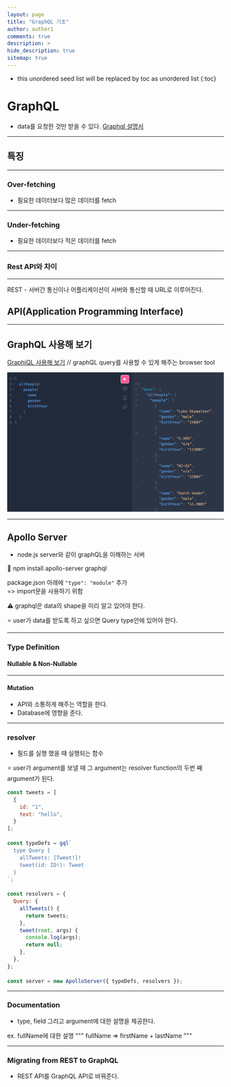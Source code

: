 ```yaml
---
layout: page
title: "GraphQL 기초"
author: author1
comments: true
description: >
hide_description: true
sitemap: true
---
```


* this unordered seed list will be replaced by toc as unordered list 
{:toc}

# GraphQL
- data를 요청한 것만 받을 수 있다.
<a target="_blank" href="https://github.com/graphql/graphql-spec">Graphql 설명서</a>

<hr>

## 특징
<hr>

### Over-fetching
- 필요한 데이터보다 많은 데이터를 fetch
<hr>

### Under-fetching
- 필요한 데이터보다 적은 데이터를 fetch
<hr>

### Rest API와 차이
<hr>
REST
- 서버간 통신이나 어플리케이션이 서버와 통신할 때 URL로 이루어진다.


API(Application Programming Interface)
-

<hr>

## GraphQL 사용해 보기
<a target="_blank" href="https://graphql.org/swapi-graphql">GraphiQL 사용해 보기</a>
// graphQL query를 사용할 수 있게 해주는 browser tool

![image description](/assets/study/graphql_image/graphiql1.png)
<hr>

## Apollo Server
- node.js server와 같이 graphQL을 이해하는 서버

🔧 npm install apollo-server graphql

package.json 아래에 `"type": "module"` 추가<br>
=> import문을 사용하기 위함

⚠️ graphql은 data의 shape을 미리 알고 있어야 한다.

⭐ user가 data를 받도록 하고 싶으면 Query type안에 있어야 한다.
<hr>

### Type Definition
#### Nullable & Non-Nullable

<hr>

#### Mutation
- API와 소통하게 해주는 역할을 한다.
- Database에 영향을 준다.
<hr>

### resolver
- 필드를 실행 했을 때 실행되는 함수

⭐ user가 argument를 보낼 때 그 argument는 resolver function의 두번 째 argument가 된다.

```js
const tweets = [
  {
    id: "1",
    text: "hello",
  }
];

const typeDefs = gql`
  type Query {
    allTweets: [Tweet!]!
    tweet(id: ID!): Tweet
  }
`;

const resolvers = {
  Query: {
    allTweets() {
      return tweets;
    },
    tweet(root, args) {
      console.log(args);
      return null;
    },
  },
};

const server = new ApolloServer({ typeDefs, resolvers });
```
<hr>

### Documentation
- type, field 그리고 argument에 대한 설명을 제공한다.

ex. fullName에 대한 설명
"""
fullName => firstName + lastName
"""

<hr>

### Migrating from REST to GraphQL
- REST API를 GraphQL API로 바꿔준다.
